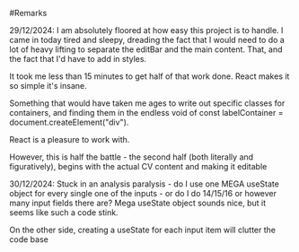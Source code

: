 #Remarks

29/12/2024: I am absolutely floored at how easy this project is to handle.
I came in today tired and sleepy, dreading the fact that I
would need to do a lot of heavy lifting to separate the
editBar and the main content. That, and the fact that I'd
have to add in styles.

It took me less than 15 minutes to get half of that work
done. React makes it so simple it's insane.

Something that would have taken me ages to write out specific
classes for containers, and finding them in the endless void
of const labelContainer = document.createElement("div").

React is a pleasure to work with.

However, this is half the battle - the second half (both
literally and figuratively), begins with the actual
CV content and making it editable

30/12/2024: Stuck in an analysis paralysis - do I use one
MEGA useState object for every single one of the inputs -
or do I do 14/15/16 or however many input
fields there are? Mega useState object sounds nice,
but it seems like such a code stink.

On the other side, creating a useState for each input item
will clutter the code base
